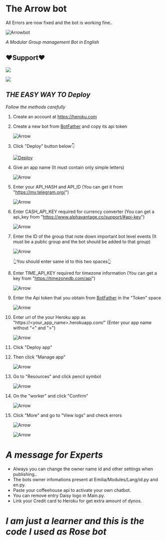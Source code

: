 # The Arrow bot

All Errors are now fixed and the bot is working fine..

![Arrowbot](https://telegra.ph/file/2ebd3d2bf6db41a457bfd.jpg)

*A Modular Group management Bot in English*


## ❤Support❤

<a href="https://t.me/gangoffriendschannel"><img src="https://img.shields.io/badge/Join-Telegram%20Channel-red.svg?logo=Telegram"></a>

<a href="https://t.me/gangoffriends"><img src="https://img.shields.io/badge/Join-Telegram%20Group-blue.svg?logo=telegram"></a>


## _*THE EASY WAY TO Deploy*_ 

 *Follow the methods carefully*

1) Create an account at https://heroku.com


2) Create a new bot from [BotFather](t.me/BotFather) and copy its api token

      ![Arrow](https://telegra.ph/file/5a199b6ee7eb7ce0569a1.jpg)


3) Click "Deploy" button below👇

      [![Deploy](https://www.herokucdn.com/deploy/button.svg)](https://heroku.com/deploy?template=https://github.com/deshadeeth-thisarana/Arrow2)


4) Give an app name (It must contain only simple letters)

      ![Arrow](https://telegra.ph/file/33a9172ef2e8d19b016bc.jpg)


5) Enter your API_HASH and API_ID (You can get it from "https://my.telegram.org/")

      ![Arrow](https://telegra.ph/file/ef4a1e62b4aeaab1a975d.jpg)


6) Enter CASH_API_KEY required for currency converter (You can get a api_key from "https://www.alphavantage.co/support/#api-key")

      ![Arrow](https://telegra.ph/file/6ca229633ecf5763d539a.jpg)


7) Enter the ID of the group that note down important bot level events (It must be a public group and the bot should be added to that group)
 
      ![Arrow](https://telegra.ph/file/bbdbf9ac5840e0f60c06c.jpg)
   
     👆You should enter same id to this two spaces👆
 


8) Enter TIME_API_KEY required for timezone information (You can get a key from "https://timezonedb.com/api")

      ![Arrow](https://telegra.ph/file/3b7d1d07929fcfb10f885.jpg)


9) Enter the Api token that you obtain from [BotFather](t.me/BotFather) in the "Token" space 

      ![Arrow](https://telegra.ph/file/a00ac13c0d3a75aa910b4.jpg)


10) Enter url of the your Heroku app as "https://<your_app_name>.herokuapp.com/" (Enter your app name without "<" and ">")

      ![Arrow](https://telegra.ph/file/86c945c478f693b618217.jpg)
       
11) Click "Deploy app" 


12) Then click "Manage app"      

      ![Arrow](https://telegra.ph/file/7d3cbab813a9283584233.jpg)
       
       
13) Go to "Resources" and click pencil symbol       

      ![Arrow](https://telegra.ph/file/e30108aca03d14e3c467f.jpg)
       

14) On the "worker" and click "Confirm"      

      ![Arrow](https://telegra.ph/file/f12271d3925deabf1aa5c.jpg)


15) Click "More" and go to "View logs" and check errors
       
      ![Arrow](https://telegra.ph/file/91fa7470c6cc995480960.jpg)
       
      ![Arrow](https://telegra.ph/file/0e7f33382dff994245b85.jpg)
       
 
# *A message for Experts*
   
   - Always you can change the owner name id and other settings when publishing..
   - The bots owner infomations present at Emilia/Modules/Lang/id.py and en.py.
   - Paste your coffeehouse api to activate your own chatbot.
   - You can remove entry Daisy logo in Main.py.
   - Link your Credit card to Heroku for get extra amount of dynos.
     
# *I am just a learner and this is the code I used as Rose bot*
